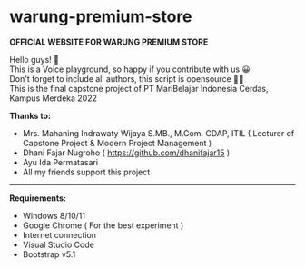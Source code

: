 # warung-premium-store
<b> OFFICIAL WEBSITE FOR WARUNG PREMIUM STORE </b> <br>

Hello guys! 👋 <br>
This is a Voice playground, so happy if you contribute with us 😀 <br>
Don't forget to include all authors, this script is opensource 👌🏽 <br>
This is the final capstone project of PT MariBelajar Indonesia Cerdas, Kampus Merdeka 2022

<b>Thanks to: </b>
- Mrs. Mahaning Indrawaty Wijaya S.MB., M.Com. CDAP, ITIL ( Lecturer of Capstone Project & Modern Project Management )
- Dhani Fajar Nugroho ( https://github.com/dhanifajar15 )
- Ayu Ida Permatasari
- All my friends support this project

<hr>

<b>Requirements:</b>
- Windows 8/10/11
- Google Chrome ( For the best experiment )
- Internet connection
- Visual Studio Code
- Bootstrap v5.1
